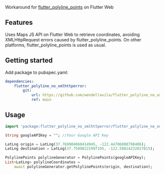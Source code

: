 <!--
For information about how to write a good package README, see the guide for
[writing package pages](https://dart.dev/guides/libraries/writing-package-pages).

For general information about developing packages, see the Dart guide for
[creating packages](https://dart.dev/guides/libraries/create-library-packages)
and the Flutter guide for
[developing packages and plugins](https://flutter.dev/developing-packages).
-->
Workaround for [flutter_polyline_points](https://pub.dev/packages/flutter_polyline_points) on Flutter Web

## Features
Uses Maps JS API on Flutter Web to retrieve coordinates, avoiding XMLHttpRequest errors caused by flutter_polyline_points.
On other platforms, flutter_polyline_points is used as usual.

## Getting started
Add package to pubspec.yaml:
```yaml
dependencies:
    flutter_polyline_no_xmlhttperror:
        git:
            url: https://github.com/wendellavila/flutter_polyline_no_xmlhttperror
            ref: main
```

## Usage
```dart
import 'package:flutter_polyline_no_xmlhttperror/flutter_polyline_no_xmlhttperror.dart'
```

```dart
String googleAPIKey = ""; //Your Google API Key

LatLng origin = LatLng(37.769904068414945, -122.44706008798406);
LatLng destination = LatLng(37.75098221997195, -122.50814232027015);

PolylinePoints polylineGenerator = PolylinePoints(googleAPIKey);
List<LatLng> polylineCoordinates =
    await polylineGenerator.getPolylinePoints(origin, destination);
```
